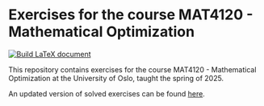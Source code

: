 # Exercises for the course MAT4120 - Mathematical Optimization

[![Build LaTeX document](https://github.com/augustfe/MAT4120/actions/workflows/latex_deploy.yml/badge.svg)](https://github.com/augustfe/MAT4120/actions/workflows/latex_deploy.yml)

This repository contains exercises for the course MAT4120 - Mathematical Optimization at the University of Oslo, taught the spring of 2025.

An updated version of solved exercises can be found [here](https://augustfe.github.io/MAT4120/main.pdf).
